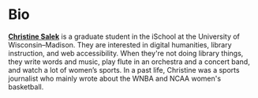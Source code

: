 # Bio

[**Christine Salek**](https://christinesalek.com/) is a graduate student in the iSchool at the University of Wisconsin–Madison. They are interested in digital humanities, library instruction, and web accessibility. When they're not doing library things, they write words and music, play flute in an orchestra and a concert band, and watch a lot of women’s sports. In a past life, Christine was a sports journalist who mainly wrote about the WNBA and NCAA women's basketball.